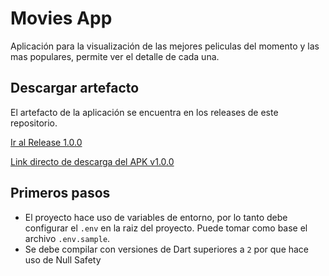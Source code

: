 # Movies App

Aplicación para la visualización de las mejores peliculas del momento y las mas populares, permite ver el detalle de cada una.

## Descargar artefacto

El artefacto de la aplicación se encuentra en los releases de este repositorio.

[Ir al Release 1.0.0](https://github.com/esteguri/MoviesAppFlutter/releases/1.0.0/)

[Link directo de descarga del APK v1.0.0](https://github.com/esteguri/MoviesAppFlutter/releases/download/1.0.0/movies-app-1.0.0.apk)

## Primeros pasos

- El proyecto hace uso de variables de entorno, por lo tanto debe configurar el `.env` en la raiz del proyecto. Puede tomar como base el archivo `.env.sample`.
- Se debe compilar con versiones de Dart superiores a `2` por que hace uso de Null Safety
